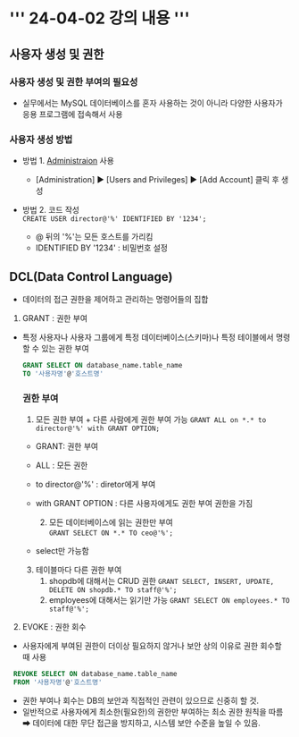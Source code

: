 # ''' 24-04-02 강의 내용 '''

## 사용자 생성 및 권한
### 사용자 생성 및 권한 부여의 필요성
- 실무에서는 MySQL 데이터베이스를 혼자 사용하는 것이 아니라 다양한 사용자가 응용 프로그램에 접속해서 사용

### 사용자 생성 방법
- 방법 1. <u>Administraion</u> 사용
  - [Administration] ▶ [Users and Privileges] ▶ [Add Account] 클릭 후 생성

- 방법 2. 코드 작성  
   `CREATE USER director@'%' IDENTIFIED BY '1234';`
   - @ 뒤의 '%'는 모든 호스트를 가리킴 
   - IDENTIFIED BY '1234' : 비밀번호 설정


## DCL(Data Control Language)
- 데이터의 접근 권한을 제어하고 관리하는 명령어들의 집합
1. GRANT : 권한 부여
- 특정 사용자나 사용자 그룹에게 특정 데이터베이스(스키마)나 특정 테이블에서 명령할 수 있는 권한 부여
    ``` SQL
    GRANT SELECT ON database_name.table_name
    TO '사용자명'@'호스트명'
    ```
   ### 권한 부여 
    1. 모든 권한 부여 + 다른 사람에게 권한 부여 가능
   `GRANT ALL on *.* to director@'%' with GRANT OPTION;`
   - GRANT: 권한 부여
   - ALL : 모든 권한
   - to director@'%' : diretor에게 부여
   - with GRANT OPTION : 다른 사용자에게도 권한 부여 권한을 가짐 

     2. 모든 데이터베이스에 읽는 권한만 부여  
   `GRANT SELECT ON *.* TO ceo@'%';`
   - select만 가능함

    3. 테이블마다 다른 권한 부여  
        1) shopdb에 대해서는 CRUD 권한
            `GRANT SELECT, INSERT, UPDATE, DELETE ON shopdb.* TO staff@'%';`  
        2) employees에 대해서는 읽기만 가능
            `GRANT SELECT ON employees.* TO staff@'%';`

2. EVOKE : 권한 회수
  - 사용자에게 부여된 권한이 더이상 필요하지 않거나 보안 상의 이유로 권한 회수할 때 사용  
   ``` SQL
    REVOKE SELECT ON database_name.table_name
    FROM '사용자명'@'호스트명'
  ```
- 권한 부여나 회수는 DB의 보안과 직접적인 관련이 있으므로 신중히 할 것.     
- 일반적으로 사용자에게 최소한(필요한)의 권한만 부여하는 최소 권한 원칙을 따름  
   ➡ 데이터에 대한 무단 접근을 방지하고, 시스템 보안 수준을 높일 수 있음. 

    


